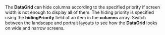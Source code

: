 The **DataGrid** can hide columns according to&nbsp;the specified priority if&nbsp;screen width is&nbsp;not enough to&nbsp;display all of&nbsp;them. The hiding priority is&nbsp;specified using the **hidingPriority** field of&nbsp;an&nbsp;item in&nbsp;the **columns** array. Switch between the landscape and portrait layouts to&nbsp;see how the **DataGrid** looks on&nbsp;wide and narrow screens.
